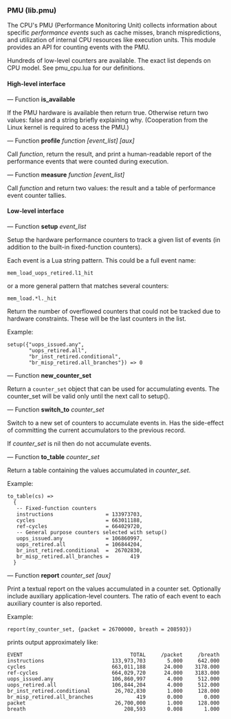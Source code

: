 ### PMU (lib.pmu)

The CPU's PMU (Performance Monitoring Unit) collects information about
specific *performance events* such as cache misses, branch
mispredictions, and utilization of internal CPU resources like
execution units. This module provides an API for counting events with
the PMU.

Hundreds of low-level counters are available. The exact list
depends on CPU model. See pmu_cpu.lua for our definitions.

#### High-level interface

— Function **is_available**

If the PMU hardware is available then return true. Otherwise return
two values: false and a string briefly explaining why. (Cooperation
from the Linux kernel is required to acess the PMU.)

— Function **profile** *function* *[event_list]* *[aux]*

Call *function*, return the result, and print a human-readable report of the performance events that were counted during execution.

— Function **measure** *function* *[event_list]*

Call *function* and return two values: the result and a table of performance event counter tallies.

#### Low-level interface

— Function **setup** *event_list*

Setup the hardware performance counters to track a given list of
events (in addition to the built-in fixed-function counters).
  
 Each event is a Lua string pattern. This could be a full event name:

```
mem_load_uops_retired.l1_hit
```

or a more general pattern that matches several counters:
```
mem_load.*l._hit
```

Return the number of overflowed counters that could not be tracked due
to hardware constraints. These will be the last counters in the list.

Example:

```
setup({"uops_issued.any",
       "uops_retired.all",
       "br_inst_retired.conditional",
       "br_misp_retired.all_branches"}) => 0
```

— Function **new_counter_set**

Return a `counter_set` object that can be used for accumulating
events. The counter_set will be valid only until the next call to
setup().

— Function **switch_to** *counter_set*

Switch to a new set of counters to accumulate events in. Has the
side-effect of committing the current accumulators to the
previous record.

If *counter_set* is nil then do not accumulate events.

— Function **to_table** *counter_set*

Return a table containing the values accumulated in *counter_set*.

Example:

```
to_table(cs) =>
  {
   -- Fixed-function counters
   instructions                 = 133973703,
   cycles                       = 663011188,
   ref-cycles                   = 664029720,
   -- General purpose counters selected with setup()
   uops_issued.any              = 106860997,
   uops_retired.all             = 106844204,
   br_inst_retired.conditional  =  26702830,
   br_misp_retired.all_branches =       419
  }
```

— Function **report** *counter_set* *[aux]*

Print a textual report on the values accumulated in a counter set.
Optionally include auxiliary application-level counters. The ratio of
each event to each auxiliary counter is also reported.

Example:
```
report(my_counter_set, {packet = 26700000, breath = 208593})
```
prints output approximately like:
```
EVENT                                   TOTAL     /packet     /breath
instructions                      133,973,703       5.000     642.000
cycles                            663,011,188      24.000    3178.000
ref-cycles                        664,029,720      24.000    3183.000
uops_issued.any                   106,860,997       4.000     512.000
uops_retired.all                  106,844,204       4.000     512.000
br_inst_retired.conditional        26,702,830       1.000     128.000
br_misp_retired.all_branches              419       0.000       0.000
packet                             26,700,000       1.000     128.000
breath                                208,593       0.008       1.000
```
